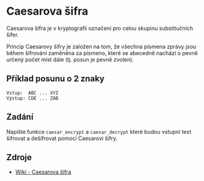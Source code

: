 # Caesarova šifra

Caesarova šifra je v kryptografii označení pro celou skupinu substitučních šifer.

Princip Caesarovy šifry je založen na tom, že všechna písmena zprávy jsou během šifrování zaměněna za písmeno, které se abecedně nachází o pevně určený počet míst dále (tj. posun je pevně zvolen).

## Příklad posunu o 2 znaky

```
Vstup:  ABC ... XYZ
Výstup: CDE ... ZAB
```

## Zadání

Napište funkce `caesar_encrypt` a `caesar_decrypt` které budou vstupní text šifrovat a dešifrovat pomocí Caesarovi šifry.

## Zdroje

- [Wiki - Caesarova šifra](https://cs.wikipedia.org/wiki/Caesarova_%C5%A1ifra)
